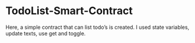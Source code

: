 # TodoList-Smart-Contract
Here, a simple contract that can list todo’s is created. I used state variables, update texts, use get and toggle.

